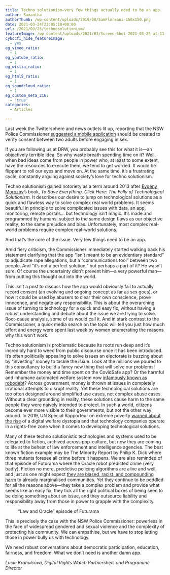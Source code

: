 ```yaml
---
title: Techno solutionism—very few things actually need to be an app.
author: Samantha
authorThumb: /wp-content/uploads/2019/08/SamFloreani-150x150.png
date: 2021-03-24T23:05:18+00:00
url: /2021/03/25/technosolutionism/
featureImage: /wp-content/uploads/2021/03/Screen-Shot-2021-03-25-at-11.21.24-am.png
cybocfi_hide_featureImage:
  - yes
eg_vimeo_ratio:
  - 1
eg_youtube_ratio:
  - 1
eg_wistia_ratio:
  - 1
eg_html5_ratio:
  - 1
eg_soundcloud_ratio:
  - 1
eg_custom_meta_216:
  - 'true'
categories:
  - Articles

---
```

Last week the Twittersphere and news outlets lit up, reporting that the NSW Police Commissioner [suggested a mobile application][1] should be created to verify consent between two adults before engaging in sex.

If you are following us at DRW, you probably see this for what it is—an objectively terrible idea. So why waste breath spending time on it? Well, when bad ideas come from people in power who, at least to some extent, have the resources to execute them, we tend to get worried. It would be flippant to roll our eyes and move on. At the same time, it’s a frustrating cycle, constantly arguing against society’s love for techno solutionism.

Techno solutionism gained notoriety as a term around 2013 after [Evgeny Morozov][2]’s book, _To Save Everything, Click Here: The Folly of Technological Solutionism._ It describes our desire to jump on technological solutions as a quick and flawless way to solve complex real world problems. It seems beautiful in principle to solve complicated issues with data, an app, monitoring, remote portals… but technology isn’t magic. It’s made and programmed by humans, subject to the same design flaws as our objective reality; to the same prejudice and bias. Unfortunately, most complex real-world problems require complex real-world solutions.

And that’s the core of the issue. Very few things need to be an app.

Amid fiery criticism, the Commissioner immediately started walking back his statement clarifying that the app “isn’t meant to be an evidentiary standard” to adjudicate rape allegations, but a “communications tool” between two people. And “it’s not a perfect solution,” but perhaps a part of it? He wasn’t sure. Of course the uncertainty didn’t prevent him—a very powerful man—from putting this thought out into the world.

This isn’t a post to discuss how the app would obviously fail to actually record consent (an evolving and ongoing concept as far as sex goes), or how it could be used by abusers to clear their own conscience, prove innocence, and negate any responsibility. This is about the overarching issue of turning to technology for a quick and easy fix, without having a robust understanding and debate about the issue we are trying to solve. Root-cause analysis, some of us would call it. And in stark contrast to the Commissioner, a quick media search on the topic will tell you just how much effort and energy were spent last week by women enumerating the reasons why this won’t work.

Techno solutionism is problematic because its roots run deep and it’s incredibly hard to weed from public discourse once it has been introduced. It’s often politically appealing to solve issues an electorate is buzzing about by “investing” money to tackle the issue. Look at the millions we poured to this consultancy to build a fancy new thing that will solve our problems! Remember the money and time spent on the CovidSafe app? Or the harmful and inhumane automated welfare system now [infamously known as robodebt][3]? Across government, money is thrown at issues in completely irrational attempts to disrupt reality. Yet these technological solutions are too often designed around simplified use cases, not complex abuse cases. Without a clear grounding in reality, these solutions cause harm to the same people they were naively intended to protect. In such a world, citizens become ever more visible to their governments, but not the other way around. In 2019, UN Special Rapporteur on extreme poverty [warned about the rise][4] of a digital welfare dystopia and that technology companies operate in a rights-free zone when it comes to developing technological solutions.

Many of these techno solutionistic technologies and systems used to be relegated to fiction, archived across pop-culture, but now they are coming to life at the behest of law enforcement and intelligence agencies. The best known fiction example may be The Minority Report by Philip K. Dick where three mutants foresee all crime before it happens. We are also reminded of that episode of Futurama where the Oracle robot predicted crime (very badly). Fiction no more, predictive policing algorithms are alive and well, and just as one might expect [they are biased, racist, and compounding harm][5] to already marginalised communities. Yet they continue to be peddled for all the reasons above—they take a complex problem and provide what seems like an easy fix, they tick all the right political boxes of being seen to be doing something about an issue, and they outsource liability and responsibility away from those in power to grapple with the complexity.

<div class="wp-block-image">
  <figure class="aligncenter"><img decoding="async" src="https://lh5.googleusercontent.com/DziB6KuNyQ-2lyXmBZAZYC-90Ad_sorwf1NplgiOPHcQC2lPMOPNm3HVgqYK_H9Io5BFYptJx50cax956WCQph6LdxbamU5Zng2bWpubwoaQOVF66gzJOmiGXCce40GWBhO8g3fL" alt="" /><figcaption>“Law and Oracle” episode of Futurama</figcaption></figure>
</div>

This is precisely the case with the NSW Police Commissioner: powerless in the face of widespread gendered and sexual violence and the complexity of protecting his community. We can empathise, but we have to stop letting those in power bully us with technology.

We need robust conversations about democratic participation, education, fairness, and freedom. What we don’t need is another damn app.

_Lucie Krahulcova, Digital Rights Watch Partnerships and Programme Director_

 [1]: https://www.abc.net.au/news/2021-03-18/nsw-sexual-consent-app-proposed-by-mick-fuller/100015782
 [2]: https://www.publicbooks.org/the-folly-of-technological-solutionism-an-interview-with-evgeny-morozov/
 [3]: https://theconversation.com/robodebt-was-a-policy-fiasco-with-a-human-cost-we-have-yet-to-fully-appreciate-150169
 [4]: https://www.apc.org/en/news/extreme-poverty-and-digital-welfare-new-report-un-special-rapporteur-extreme-poverty-raises
 [5]: https://www.technologyreview.com/2020/07/17/1005396/predictive-policing-algorithms-racist-dismantled-machine-learning-bias-criminal-justice/